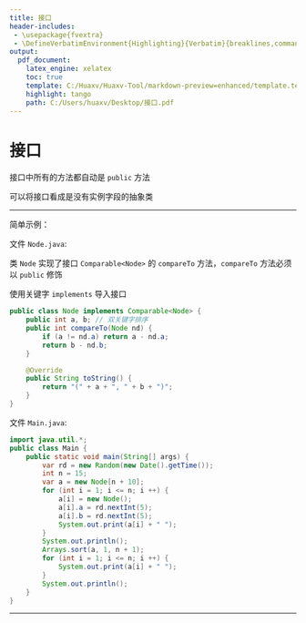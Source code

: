 ```yaml
---
title: 接口
header-includes:
 - \usepackage{fvextra}
 - \DefineVerbatimEnvironment{Highlighting}{Verbatim}{breaklines,commandchars=\\\{\}}
output:
  pdf_document:
    latex_engine: xelatex
    toc: true
    template: C:/Huaxv/Huaxv-Tool/markdown-preview=enhanced/template.tex
    highlight: tango
    path: C:/Users/huaxv/Desktop/接口.pdf
---
```


# 接口

接口中所有的方法都自动是 `public` 方法

可以将接口看成是没有实例字段的抽象类

---

简单示例：

文件 `Node.java`:

类 `Node` 实现了接口 `Comparable<Node>` 的 `compareTo` 方法，`compareTo` 方法必须以 `public` 修饰

使用关键字 `implements` 导入接口

```java
public class Node implements Comparable<Node> {
    public int a, b; // 双关键字排序
    public int compareTo(Node nd) {
        if (a != nd.a) return a - nd.a;
        return b - nd.b;
    }

    @Override
    public String toString() {
        return "(" + a + ", " + b + ")";
    }
}
```

文件 `Main.java`:

```java
import java.util.*;
public class Main {
    public static void main(String[] args) {
        var rd = new Random(new Date().getTime());
        int n = 15;
        var a = new Node[n + 10];
        for (int i = 1; i <= n; i ++) {
            a[i] = new Node();
            a[i].a = rd.nextInt(5);
            a[i].b = rd.nextInt(5);
            System.out.print(a[i] + " ");
        }
        System.out.println();
        Arrays.sort(a, 1, n + 1);
        for (int i = 1; i <= n; i ++) {
            System.out.print(a[i] + " ");
        }
        System.out.println();
    }
}
```

---
